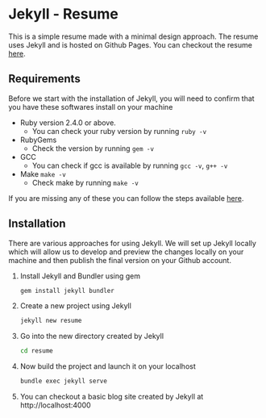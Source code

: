 # Jekyll - Resume

This is a simple resume made with a minimal design approach. The resume uses Jekyll and is hosted on Github Pages. You can checkout the resume [here](https://wahegurupal1912.github.io/resume/).

## Requirements

Before we start with the installation of Jekyll, you will need to confirm that you have these softwares install on your machine

- Ruby version 2.4.0 or above.
    - You can check your ruby version by running `ruby -v`
- RubyGems
    - Check the version by running `gem -v`
- GCC
    - You can check if gcc is available by running `gcc -v`, `g++ -v`
- Make `make -v`
    - Check make by running `make -v`

If you are missing any of these you can follow the steps available [here](https://jekyllrb.com/docs/installation/).

## Installation

There are various approaches for using Jekyll. We will set up Jekyll locally which will allow us to develop and preview the changes locally on your machine and then publish the final version on your Github account.

1. Install Jekyll and Bundler using gem
    ```bash
    gem install jekyll bundler
    ```
2. Create a new project using Jekyll
    ```bash
    jekyll new resume
    ```
3. Go into the new directory created by Jekyll
    ```bash
    cd resume
    ```
4. Now build the project and launch it on your localhost
    ```bash
    bundle exec jekyll serve
    ```
5. You can checkout a basic blog site created by Jekyll at http://localhost:4000
